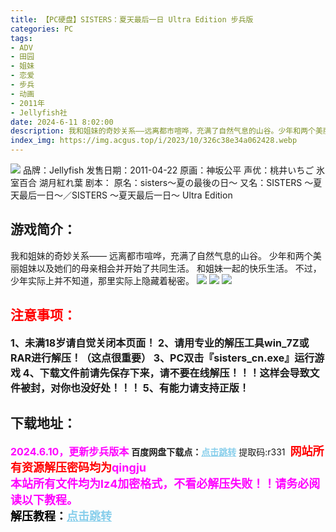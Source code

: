 ```yaml
---
title: 【PC硬盘】SISTERS：夏天最后一日 Ultra Edition 步兵版
categories: PC
tags:
- ADV
- 田园
- 姐妹
- 恋爱
- 步兵
- 动画
- 2011年
- Jellyfish社
date: 2024-6-11 8:02:00
description: 我和姐妹的奇妙关系――远离都市喧哗，充满了自然气息的山谷。少年和两个美丽姐妹以及她们的母亲相会并开始了共同生活。和姐妹一起的快乐生活。不过，少年实际上并不知道，那里实际上隐藏着秘密。
index_img: https://img.acgus.top/i/2023/10/326c38e34a062428.webp
---
```

![](https://img.acgus.top/i/2024/06/09203a01f6534d98edb87a8f63def71a.webp)
品牌：Jellyfish
发售日期：2011-04-22
原画：神坂公平
声优：桃井いちご 氷室百合 湖月紅れ葉
剧本：
原名：sisters～夏の最後の日～
又名：SISTERS ～夏天最后一日～／SISTERS ～夏天最后一日～ Ultra Edition

## 游戏简介：
我和姐妹的奇妙关系――
远离都市喧哗，充满了自然气息的山谷。
少年和两个美丽姐妹以及她们的母亲相会并开始了共同生活。
和姐妹一起的快乐生活。
不过，少年实际上并不知道，那里实际上隐藏着秘密。
![](https://img.acgus.top/i/2024/06/ec74c1bed007e5cbff8ca8b5ea96b299.webp)
![](https://img.acgus.top/i/2024/06/08d4d928de15327651389697fa7c454e.webp)
![](https://img.acgus.top/i/2024/06/6ef66136167d165e000bcc3dbc96a252.webp)





## <font color=#FF0000 >注意事项：</font>
<font size=3><b>1、未满18岁请自觉关闭本页面！
2、请用专业的解压工具win_7Z或RAR进行解压！（这点很重要）
3、PC双击『sisters_cn.exe』运行游戏
4、下载文件前请先保存下来，请不要在线解压！！！这样会导致文件被封，对你也没好处！！！
5、有能力请支持正版！</b></font>

## 下载地址：
<font color=#FF00FF size=3><b>2024.6.10，更新步兵版本</b></font>
<b>百度网盘下载点：</b><a href="https://pan.baidu.com/s/1osVY6gUI11EnOg0vNjN_Ww?pwd=r331" style="color: #87CEEB;"><b>点击跳转</b></a> 提取码:r331
<a style="padding: 0" href="https://post.qingju.org/AD/"><img style="max-width:100%" src="https://img.acgus.top/i/2024/07/478f689b8021d8d499ab43d21acf137a.gif" alt=""></a>
<b><font color=#FF0000 size=4>网站所有资源解压密码均为</b></font><b><font color=#FF00FF size=4>qingju</font><font color=#FF0000 ></font></b><br><b><font color=#FF00FF size=4>本站所有文件均为lz4加密格式，不看必解压失败！！请务必阅读以下教程。</b></font><br><b><font color=#000 size=4>解压教程：</b><a href="https://post.qingju.org/tutorial/000/" style="color: #87CEEB;"><b>点击跳转</b></a>
